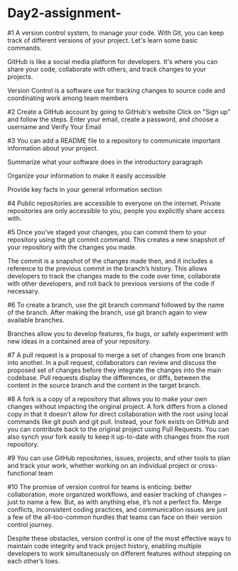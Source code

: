 # Day2-assignment-

#1
A version control system, to manage your code. With Git, you can keep track of different versions of your project. Let's learn some basic commands.

GitHub is like a social media platform for developers. It's where you can share your code, collaborate with others, and track changes to your projects.

Version Control is a software use for tracking  changes to source code and coordinating work among team members

#2
Create a GitHub account by going to GitHub's website
Click on "Sign up" and follow the steps. Enter your email, create a password, and choose a username and Verify Your Email

#3
You can add a README file to a repository to communicate important information about your project.

Summarize what your software does in the introductory paragraph

Organize your information to make it easily accessible

Provide key facts in your general information section

#4
Public repositories are accessible to everyone on the internet. Private repositories are only accessible to you, people you explicitly share access with.


#5
Once you’ve staged your changes, you can commit them to your repository using the git commit command. This creates a new snapshot of your repository with the changes you made.

The commit is a snapshot of the changes made then, and it includes a reference to the previous commit in the branch’s history. This allows developers to track the changes made to the code over time, collaborate with other developers, and roll back to previous versions of the code if necessary.

#6
To create a branch, use the git branch command followed by the name of the branch. After making the branch, use git branch again to view available branches.

Branches allow you to develop features, fix bugs, or safely experiment with new ideas in a contained area of your repository.


#7
A pull request is a proposal to merge a set of changes from one branch into another. In a pull request, collaborators can review and discuss the proposed set of changes before they integrate the changes into the main codebase. Pull requests display the differences, or diffs, between the content in the source branch and the content in the target branch.


#8
 A fork is a copy of a repository that allows you to make your own changes without impacting the original project. A fork differs from a cloned copy in that it doesn't allow for direct collaboration with the root using local commands like git push and git pull. Instead, your fork exists on GitHub and you can contribute back to the original project using Pull Requests. You can also synch your fork easily to keep it up-to-date with changes from the root repository.


#9
You can use GitHub repositories, issues, projects, and other tools to plan and track your work, whether working on an individual project or cross-functional team


#10
The promise of version control for teams is enticing: better collaboration, more organized workflows, and easier tracking of changes – just to name a few. But, as with anything else, it’s not a perfect fix. Merge conflicts, inconsistent coding practices, and communication issues are just a few of the all-too-common hurdles that teams can face on their version control journey.

Despite these obstacles, version control is one of the most effective ways to maintain code integrity and track project history, enabling multiple developers to work simultaneously on different features without stepping on each other’s toes.
